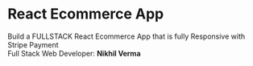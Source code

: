 # React Ecommerce App

Build a FULLSTACK React Ecommerce App that is fully Responsive with Stripe Payment <br>
Full Stack Web Developer: <b>Nikhil Verma</b>

